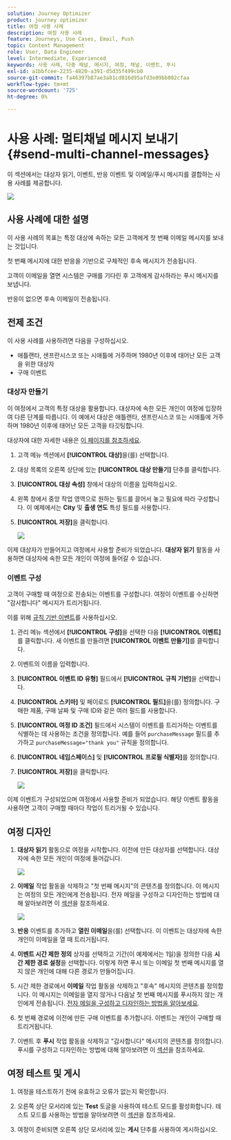 ```yaml
---
solution: Journey Optimizer
product: journey optimizer
title: 여정 사용 사례
description: 여정 사용 사례
feature: Journeys, Use Cases, Email, Push
topic: Content Management
role: User, Data Engineer
level: Intermediate, Experienced
keywords: 사용 사례, 다중 채널, 메시지, 여정, 채널, 이벤트, 푸시
exl-id: a1bbfcee-2235-4820-a391-d5d35f499cb0
source-git-commit: fa46397b87ae3a81cd016d95afd3e09bb002cfaa
workflow-type: tm+mt
source-wordcount: '725'
ht-degree: 0%

---
```


# 사용 사례: 멀티채널 메시지 보내기{#send-multi-channel-messages}

이 섹션에서는 대상자 읽기, 이벤트, 반응 이벤트 및 이메일/푸시 메시지를 결합하는 사용 사례를 제공합니다.

![](assets/jo-uc1.png)

## 사용 사례에 대한 설명

이 사용 사례의 목표는 특정 대상에 속하는 모든 고객에게 첫 번째 이메일 메시지를 보내는 것입니다.

첫 번째 메시지에 대한 반응을 기반으로 구체적인 후속 메시지가 전송됩니다.

고객이 이메일을 열면 시스템은 구매를 기다린 후 고객에게 감사하라는 푸시 메시지를 보냅니다.

반응이 없으면 후속 이메일이 전송됩니다.

## 전제 조건

이 사용 사례를 사용하려면 다음을 구성하십시오.

* 애틀랜타, 샌프란시스코 또는 시애틀에 거주하며 1980년 이후에 태어난 모든 고객을 위한 대상자
* 구매 이벤트

### 대상자 만들기

이 여정에서 고객의 특정 대상을 활용합니다. 대상자에 속한 모든 개인이 여정에 입장하여 다른 단계를 따릅니다. 이 예에서 대상은 애틀랜타, 샌프란시스코 또는 시애틀에 거주하며 1980년 이후에 태어난 모든 고객을 타깃팅합니다.

대상자에 대한 자세한 내용은 [이 페이지를 참조하세요](../audience/about-audiences.md).

1. 고객 메뉴 섹션에서 **[!UICONTROL 대상]**&#x200B;을(를) 선택합니다.
1. 대상 목록의 오른쪽 상단에 있는 **[!UICONTROL 대상 만들기]** 단추를 클릭합니다.
1. **[!UICONTROL 대상 속성]** 창에서 대상의 이름을 입력하십시오.
1. 왼쪽 창에서 중앙 작업 영역으로 원하는 필드를 끌어서 놓고 필요에 따라 구성합니다. 이 예제에서는 **City** 및 **출생 연도** 특성 필드를 사용합니다.
1. **[!UICONTROL 저장]**&#x200B;을 클릭합니다.

   ![](assets/add-attributes.png)

이제 대상자가 만들어지고 여정에서 사용할 준비가 되었습니다. **대상자 읽기** 활동을 사용하면 대상자에 속한 모든 개인이 여정에 들어갈 수 있습니다.

### 이벤트 구성

고객이 구매할 때 여정으로 전송되는 이벤트를 구성합니다. 여정이 이벤트를 수신하면 &quot;감사합니다&quot; 메시지가 트리거됩니다.

이를 위해 [규칙 기반 이벤트](../event/about-events.md)를 사용하십시오.

1. 관리 메뉴 섹션에서 **[!UICONTROL 구성]**&#x200B;을 선택한 다음 **[!UICONTROL 이벤트]**&#x200B;를 클릭합니다. 새 이벤트를 만들려면 **[!UICONTROL 이벤트 만들기]**&#x200B;를 클릭합니다.

1. 이벤트의 이름을 입력합니다.

1. **[!UICONTROL 이벤트 ID 유형]** 필드에서 **[!UICONTROL 규칙 기반]**&#x200B;을 선택합니다.

1. **[!UICONTROL 스키마]** 및 페이로드 **[!UICONTROL 필드]**&#x200B;을(를) 정의합니다. 구매한 제품, 구매 날짜 및 구매 ID와 같은 여러 필드를 사용합니다.

1. **[!UICONTROL 여정 ID 조건]** 필드에서 시스템이 이벤트를 트리거하는 이벤트를 식별하는 데 사용하는 조건을 정의합니다. 예를 들어 `purchaseMessage` 필드를 추가하고 `purchaseMessage="thank you"` 규칙을 정의합니다.

1. **[!UICONTROL 네임스페이스]** 및 **[!UICONTROL 프로필 식별자]**&#x200B;를 정의합니다.

1. **[!UICONTROL 저장]**&#x200B;을 클릭합니다.

   ![](assets/jo-uc2.png)

이제 이벤트가 구성되었으며 여정에서 사용할 준비가 되었습니다. 해당 이벤트 활동을 사용하면 고객이 구매할 때마다 작업이 트리거될 수 있습니다.

## 여정 디자인

1. **대상자 읽기** 활동으로 여정을 시작합니다. 이전에 만든 대상자를 선택합니다. 대상자에 속한 모든 개인이 여정에 들어갑니다.

   ![](assets/jo-uc4.png)

1. **이메일** 작업 활동을 삭제하고 &quot;첫 번째 메시지&quot;의 콘텐츠를 정의합니다. 이 메시지는 여정의 모든 개인에게 전송됩니다. 전자 메일을 구성하고 디자인하는 방법에 대해 알아보려면 이 [섹션](../email/create-email.md)을 참조하세요.

   ![](assets/jo-uc5.png)

1. **반응** 이벤트를 추가하고 **열린 이메일**&#x200B;을(를) 선택합니다. 이 이벤트는 대상자에 속한 개인이 이메일을 열 때 트리거됩니다.

1. **이벤트 시간 제한 정의** 상자를 선택하고 기간(이 예제에서는 1일)을 정의한 다음 **시간 제한 경로 설정**&#x200B;을 선택합니다. 이렇게 하면 푸시 또는 이메일 첫 번째 메시지를 열지 않은 개인에 대해 다른 경로가 만들어집니다.

1. 시간 제한 경로에서 **이메일** 작업 활동을 삭제하고 &quot;후속&quot; 메시지의 콘텐츠를 정의합니다. 이 메시지는 이메일을 열지 않거나 다음날 첫 번째 메시지를 푸시하지 않는 개인에게 전송됩니다. [전자 메일을 구성하고 디자인하는 방법을 알아보세요](../email/create-email.md).

1. 첫 번째 경로에 이전에 만든 구매 이벤트를 추가합니다. 이벤트는 개인이 구매할 때 트리거됩니다.

1. 이벤트 후 **푸시** 작업 활동을 삭제하고 &quot;감사합니다&quot; 메시지의 콘텐츠를 정의합니다. 푸시를 구성하고 디자인하는 방법에 대해 알아보려면 이 [섹션](../push/create-push.md)을 참조하세요.

## 여정 테스트 및 게시

1. 여정을 테스트하기 전에 유효하고 오류가 없는지 확인합니다.

1. 오른쪽 상단 모서리에 있는 **Test** 토글을 사용하여 테스트 모드를 활성화합니다. 테스트 모드를 사용하는 방법을 알아보려면 이 [섹션](testing-the-journey.md)을 참조하세요.

1. 여정이 준비되면 오른쪽 상단 모서리에 있는 **게시** 단추를 사용하여 게시하십시오.
